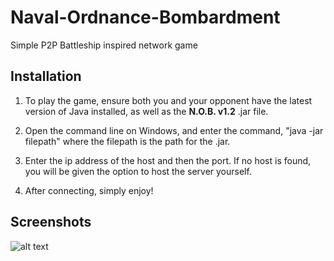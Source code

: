 # Naval-Ordnance-Bombardment
Simple P2P Battleship inspired network game

## Installation

1. To play the game, ensure both you and your opponent have the latest version of Java installed, as well as the **N.O.B. v1.2** .jar file.

2. Open the command line on Windows, and enter the command, "java -jar filepath" where the filepath is the path for the .jar.

3. Enter the ip address of the host and then the port. If no host is found, you will be given the option to host the server yourself.

4. After connecting, simply enjoy!

## Screenshots

![alt text](http://i.imgur.com/WyjurMX.png)
